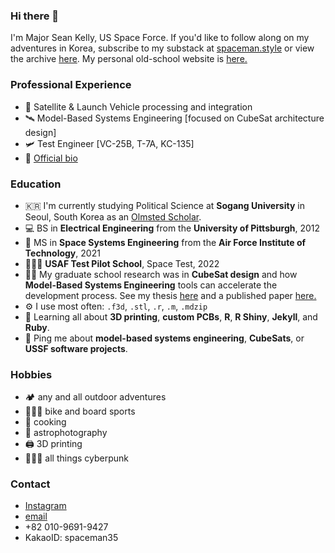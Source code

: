 ### Hi there 👋
I'm Major Sean Kelly, US Space Force.
If you'd like to follow along on my adventures in Korea, subscribe to my substack at <a href="http://www.spaceman.style">spaceman.style</a> or view the archive [here](https://spaceman35.github.io/SpacemanStyle/). My personal old-school website is <a href="/personal.html">here.</a>

### Professional Experience
- 🚀 Satellite & Launch Vehicle processing and integration
- 🛰️ Model-Based Systems Engineering [focused on CubeSat architecture design]
- 🛩️ Test Engineer [VC-25B, T-7A, KC-135]
- 📜 <a href="docs/official_bio.pdf">Official bio</a>
  
### Education
- 🇰🇷 I'm currently studying Political Science at **Sogang University** in Seoul, South Korea as an [Olmsted Scholar](https://olmstedfoundation.org).
- 💻 BS in **Electrical Engineering** from the **University of Pittsburgh**, 2012
- 🚀 MS in **Space Systems Engineering** from the **Air Force Institute of Technology**, 2021
- 🧑🏼‍🚀 **USAF Test Pilot School**, Space Test, 2022
- 👨‍🔬 My graduate school research was in **CubeSat design** and how **Model-Based Systems Engineering** tools can accelerate the development process. See my thesis <a href="docs/CubeSat thesis.pdf">here</a> and a published paper <a href="docs/CubeSat paper.pdf">here.</a>
- ⚙️ I use most often: `.f3d`, `.stl`, `.r`, `.m`, `.mdzip`
- 🌱 Learning all about **3D printing**, **custom PCBs**, **R**, **R Shiny**, **Jekyll**, and **Ruby**.
- 💬 Ping me about **model-based systems engineering**, **CubeSats**, or **USSF software projects**.

### Hobbies
- 🏕 any and all outdoor adventures
- 🚵🏼‍♂️ bike and board sports
- 🍜 cooking
- 🔭 astrophotography
- 🖨 3D printing
- 👨🏼‍🎤 all things cyberpunk

### Contact
- <a href="https://www.instagram.com/srkellyscope/">Instagram</a>
- <a href="mailto:seanrkelly35@gmail.com">email</a>
- +82 010-9691-9427
- KakaoID: spaceman35
